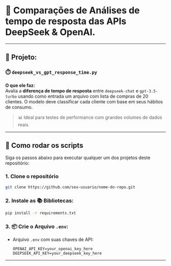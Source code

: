 # 🤖 Comparações de Análises de tempo de resposta das APIs DeepSeek & OpenAI.

---

## 📁 Projeto:

### ⏱️ `deepseek_vs_gpt_response_time.py`

**O que ele faz:**  
Avalia a **diferença de tempo de resposta** entre `deepseek-chat` e `gpt-3.5-turbo` usando como entrada um arquivo com lista de compras de 20 clientes. O modelo deve classificar cada cliente com base em seus hábitos de consumo.

> 📊 Ideal para testes de performance com grandes volumes de dados reais.

---

## 🚀 Como rodar os scripts

Siga os passos abaixo para executar qualquer um dos projetos deste repositório:

### 1. Clone o repositório

```bash
git clone https://github.com/seu-usuario/nome-do-repo.git
```

### 2. Instale as 📚 Bibliotecas:

```bash
pip install -r requirements.txt
```

### 3. 📦 Crie o Arquivo `.env`:

- Arquivo `.env` com suas chaves de API:
  ```env
  OPENAI_API_KEY=your_openai_key_here
  DEEPSEEK_API_KEY=your_deepseek_key_here
  ```

---
